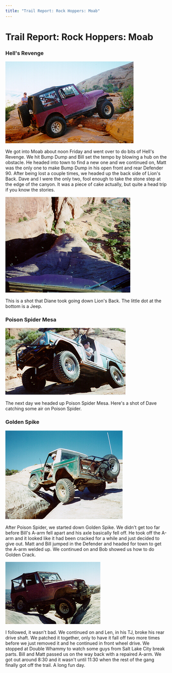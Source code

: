 ```yaml
---
title: "Trail Report: Rock Hoppers: Moab"
---
```

# Trail Report: Rock Hoppers: Moab

### Hell's Revenge

![Terry on Hell's Revenge](../../img/terry/trail/mo9705.jpg)

We got into Moab about noon Friday and went over to do bits of Hell's Revenge. We hit Bump Dump and Bill set the tempo by blowing a hub on the obstacle. He headed into town to find a new one and we continued on, Matt was the only one to make Bump Dump in his open front and rear Defender 90. After being lost a couple times, we headed up the back side of Lion's Back. Dave and I were the only two, fool enough to take the stone step at the edge of the canyon. It was a piece of cake actually, but quite a head trip if you know the stories. 

![Terry going down Lion's Back](../../img/terry/trail/mo9703.jpg)

This is a shot that Diane took going down Lion's Back. The little dot at the bottom is a Jeep. 

### Poison Spider Mesa

![Dave on Poison Spider](../../img/terry/trail/mo9701.jpg)

The next day we headed up Poison Spider Mesa. Here's a shot of Dave catching some air on Poison Spider. 

### Golden Spike

![Bob Lightbody on the Golden Crack](../../img/terry/trail/mo9704.jpg)

After Poison Spider, we started down Golden Spike. We didn't get too far before Bill's A-arm fell apart and his axle basically fell off. He took off the A-arm and it looked like it had been cracked for a while and just decided to give out. Matt and Bill jumped in the Defender and headed for town to get the A-arm welded up. We continued on and Bob showed us how to do Golden Crack. 

![Terry on Golden Crack](../../img/terry/trail/mo9702.jpg)

I followed, it wasn't bad. We continued on and Len, in his TJ, broke his rear drive shaft. We patched it together, only to have it fall off two more times before we just removed it and he continued in front wheel drive. We stopped at Double Whammy to watch some guys from Salt Lake City break parts. Bill and Matt passed us on the way back with a repaired A-arm. We got out around 8:30 and it wasn't until 11:30 when the rest of the gang finally got off the trail. A long fun day.